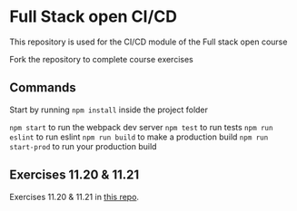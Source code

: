 # Full Stack open CI/CD

This repository is used for the CI/CD module of the Full stack open course

Fork the repository to complete course exercises

## Commands

Start by running `npm install` inside the project folder

`npm start` to run the webpack dev server
`npm test` to run tests
`npm run eslint` to run eslint
`npm run build` to make a production build
`npm run start-prod` to run your production build

## Exercises 11.20 & 11.21

Exercises 11.20 & 11.21 in [this repo](https://github.com/asianomainen/full-stack-open-ci-cd).
